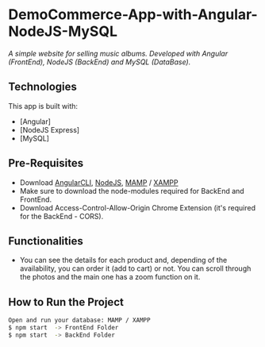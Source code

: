 # DemoCommerce-App-with-Angular-NodeJS-MySQL

*A simple website for selling music albums. Developed with Angular (FrontEnd), NodeJS (BackEnd) and MySQL (DataBase).*


## Technologies
This app is built with:
* [Angular]
* [NodeJS Express]
* [MySQL]

## Pre-Requisites
 - Download [AngularCLI](https://cli.angular.io/), [NodeJS](https://nodejs.org/), [MAMP](https://www.mamp.info/en/downloads/) / [XAMPP](https://www.apachefriends.org/ro/download.html)
 - Make sure to download the node-modules required for BackEnd and FrontEnd.
 - Download Access-Control-Allow-Origin Chrome Extension (it's required for the BackEnd - CORS).

## Functionalities
 - You can see the details for each product and, depending of the availability, you can order it (add to cart) or not. You can scroll through the photos and the main one has a zoom function on it. 


## How to Run the Project
```sh
Open and run your database: MAMP / XAMPP
$ npm start  -> FrontEnd Folder
$ npm start  -> BackEnd Folder
```
